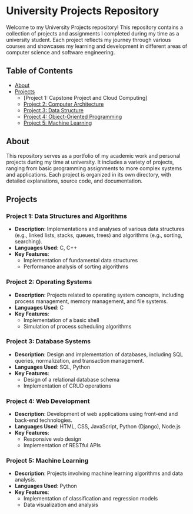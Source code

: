 # University Projects Repository

Welcome to my University Projects repository! This repository contains a collection of projects and assignments I completed during my time as a university student. Each project reflects my journey through various courses and showcases my learning and development in different areas of computer science and software engineering.

## Table of Contents

- [About](#about)
- [Projects](#projects)
  - [Project 1: Capstone Project and Cloud Computing]
  - [Project 2: Computer Architecture](#project-2-operating-systems)
  - [Project 3: Data Structure](#project-3-database-systems)
  - [Project 4: Object-Oriented Programming](#project-4-web-development)
  - [Project 5: Machine Learning](#project-5-machine-learning)


## About

This repository serves as a portfolio of my academic work and personal projects during my time at university. It includes a variety of projects, ranging from basic programming assignments to more complex systems and applications. Each project is organized in its own directory, with detailed explanations, source code, and documentation.

## Projects

### Project 1: Data Structures and Algorithms

- **Description**: Implementations and analyses of various data structures (e.g., linked lists, stacks, queues, trees) and algorithms (e.g., sorting, searching).
- **Languages Used**: C, C++
- **Key Features**:
  - Implementation of fundamental data structures
  - Performance analysis of sorting algorithms

### Project 2: Operating Systems

- **Description**: Projects related to operating system concepts, including process management, memory management, and file systems.
- **Languages Used**: C
- **Key Features**:
  - Implementation of a basic shell
  - Simulation of process scheduling algorithms

### Project 3: Database Systems

- **Description**: Design and implementation of databases, including SQL queries, normalization, and transaction management.
- **Languages Used**: SQL, Python
- **Key Features**:
  - Design of a relational database schema
  - Implementation of CRUD operations

### Project 4: Web Development

- **Description**: Development of web applications using front-end and back-end technologies.
- **Languages Used**: HTML, CSS, JavaScript, Python (Django), Node.js
- **Key Features**:
  - Responsive web design
  - Implementation of RESTful APIs

### Project 5: Machine Learning

- **Description**: Projects involving machine learning algorithms and data analysis.
- **Languages Used**: Python
- **Key Features**:
  - Implementation of classification and regression models
  - Data visualization and analysis
